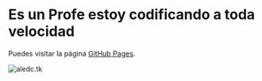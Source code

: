 # Es un Profe estoy codificando a toda velocidad 
 
Puedes visitar la página [GitHub Pages](https://elif-cotton.github.io/Codificando/).

![aledc.tk](https://github.com/user-attachments/assets/ad1aae71-f1a2-46e3-b5b0-080451fa59f0)
